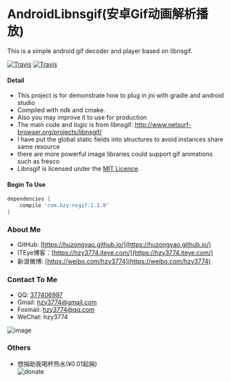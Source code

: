 # AndroidLibnsgif(安卓Gif动画解析播放)
This is a simple android gif decoder and player based on libnsgif.

[![Travis](https://img.shields.io/appveyor/ci/gruntjs/grunt.svg)](https://github.com/huzongyao/AndroidLibnsgif)
[![Travis](https://img.shields.io/badge/libnsgif-v0.2.1-brightgreen.svg)](http://www.netsurf-browser.org/projects/libnsgif/)

#### Detail
* This project is for demonstrate how to plug in jni with gradle and android studio
* Compiled with ndk and cmake.
* Also you may improve it to use for production
* The main code and logic is from libnsgif: http://www.netsurf-browser.org/projects/libnsgif/
* I have put the global static fields into structures to avoid instances share same resource
* there are more powerful image libraries could support gif animations such as fresco
* Libnsgif is licensed under the [MIT Licence](http://opensource.org/licenses/mit-license.php).

#### Begin To Use
```gradle
dependencies {
    compile 'com.hzy:nsgif:1.2.0'
}
```

### About Me
 * GitHub: [https://huzongyao.github.io/](https://huzongyao.github.io/)
 * ITEye博客：[https://hzy3774.iteye.com/](https://hzy3774.iteye.com/)
 * 新浪微博: [https://weibo.com/hzy3774](https://weibo.com/hzy3774)

### Contact To Me
 * QQ: [377406997](https://wpa.qq.com/msgrd?v=3&uin=377406997&site=qq&menu=yes)
 * Gmail: [hzy3774@gmail.com](mailto:hzy3774@gmail.com)
 * Foxmail: [hzy3774@qq.com](mailto:hzy3774@qq.com)
 * WeChat: hzy3774

 ![image](https://raw.githubusercontent.com/hzy3774/AndroidP7zip/master/misc/wechat.png)

### Others
 * 想捐助我喝杯热水(¥0.01起捐)</br>
 ![donate](https://github.com/huzongyao/JChineseChess/blob/master/misc/donate.png?raw=true)